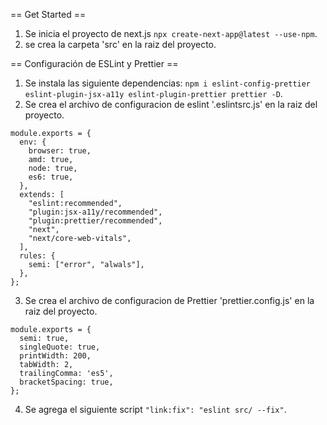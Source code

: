 == Get Started ==
1. Se inicia el proyecto de next.js `npx create-next-app@latest --use-npm`.
2. se crea la carpeta 'src' en la raiz del proyecto.

== Configuración de ESLint y Prettier ==
1. Se instala las siguiente dependencias: `npm i eslint-config-prettier eslint-plugin-jsx-a11y eslint-plugin-prettier prettier -D`.
2. Se crea el archivo de configuracion de eslint '.eslintsrc.js' en la raiz del proyecto.
~~~
module.exports = {
  env: {
    browser: true,
    amd: true,
    node: true,
    es6: true,
  },
  extends: [
    "eslint:recommended",
    "plugin:jsx-a11y/recommended",
    "plugin:prettier/recommended",
    "next",
    "next/core-web-vitals",
  ],
  rules: {
    semi: ["error", "alwals"],
  },
};

~~~
3. Se crea el archivo de configuracion de Prettier 'prettier.config.js' en la raiz del proyecto.
~~~
module.exports = {
  semi: true,
  singleQuote: true,
  printWidth: 200,
  tabWidth: 2,
  trailingComma: 'es5',
  bracketSpacing: true,
};
~~~
4. Se agrega el siguiente script `"link:fix": "eslint src/ --fix"`.